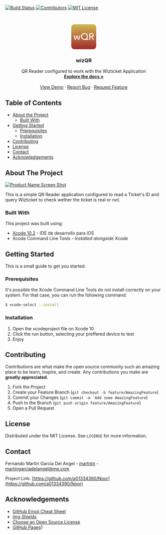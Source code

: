 <!--
*** Thanks for checking out this README Template. If you have a suggestion that would
*** make this better please fork the repo and create a pull request or simple open
*** an issue with the tag "enhancement".
*** Thanks again! Now go create something AMAZING! :D
-->

<!-- PROJECT SHIELDS -->
[![Build Status][build-shield]]()
[![Contributors][contributors-shield]]()
[![MIT License][license-shield]][license-url]

<!-- PROJECT LOGO -->
<br />
<p align="center">
  <a href="https://github.com/a01334390/wizQR">
    <img src="logo.png" alt="Logo" width="80" height="80">
  </a>

  <h3 align="center">wizQR</h3>

  <p align="center">
   QR Reader configured to work with the Wizticket Application
    <br />
    <a href="https://github.com/a01334390/wizQR"><strong>Explore the docs »</strong></a>
    <br />
    <br />
    <a href="https://github.com/a01334390/wizQR">View Demo</a>
    ·
    <a href="https://github.com/a01334390/wizQR/issues">Report Bug</a>
    ·
    <a href="https://github.com/a01334390/wizQR/issues">Request Feature</a>
  </p>
</p>



<!-- TABLE OF CONTENTS -->
## Table of Contents

* [About the Project](#about-the-project)
  * [Built With](#built-with)
* [Getting Started](#getting-started)
  * [Prerequisites](#prerequisites)
  * [Installation](#installation)
* [Contributing](#contributing)
* [License](#license)
* [Contact](#contact)
* [Acknowledgements](#acknowledgements)



<!-- ABOUT THE PROJECT -->
## About The Project

[![Product Name Screen Shot][product-screenshot]](https://github.com/a01334390/wizQR)

This is a simple QR Reader application configured to read a Ticket's ID and query Wizticket to check wether the ticket is real or not.

### Built With
This project was built using:

* [Xcode 10.2](https://developer.apple.com/xcode/) - IDE de desarrollo para iOS
* Xcode Command Line Tools - _Installed alongside Xcode_

<!-- GETTING STARTED -->
## Getting Started

This is a small guide to get you started.

### Prerequisites

It's possible the Xcode Command Line Tools do not install correctly on your system. For that case, you can run the following command:

```sh
$ xcode-select --install
```

### Installation

1. Open the xcodeproject file on Xcode 10
2. Click the run button, selecting your preffered device to test
3. Enjoy

<!-- CONTRIBUTING -->
## Contributing

Contributions are what make the open source community such an amazing place to be learn, inspire, and create. Any contributions you make are **greatly appreciated**.

1. Fork the Project
2. Create your Feature Branch (`git checkout -b feature/AmazingFeature`)
3. Commit your Changes (`git commit -m 'Add some AmazingFeature`)
4. Push to the Branch (`git push origin feature/AmazingFeature`)
5. Open a Pull Request

<!-- LICENSE -->
## License

Distributed under the MIT License. See `LICENSE` for more information.

<!-- CONTACT -->
## Contact

Fernando Martin Garcia Del Angel - [martntn](https://www.linkedin.com/in/martntn/) - martingarciadelangel@me.com

Project Link: [https://github.com/a01334390/Noor](https://github.com/a01334390/Noor)

<!-- ACKNOWLEDGEMENTS -->
## Acknowledgements
* [GitHub Emoji Cheat Sheet](https://www.webpagefx.com/tools/emoji-cheat-sheet)
* [Img Shields](https://shields.io)
* [Choose an Open Source License](https://choosealicense.com)
* [GitHub Pages](https://pages.github.com)1

<!-- MARKDOWN LINKS & IMAGES -->
[build-shield]: https://img.shields.io/badge/build-passing-brightgreen.svg?style=flat-square
[contributors-shield]: https://img.shields.io/badge/contributors-1-orange.svg?style=flat-square
[license-shield]: https://img.shields.io/badge/license-MIT-blue.svg?style=flat-square
[license-url]: https://choosealicense.com/licenses/mit
[linkedin-shield]: https://img.shields.io/badge/-LinkedIn-black.svg?style=flat-square&logo=linkedin&colorB=555
[linkedin-url]: https://linkedin.com/in/othneildrew
[product-screenshot]: https://raw.githubusercontent.com/othneildrew/Best-README-Template/master/screenshot.png
